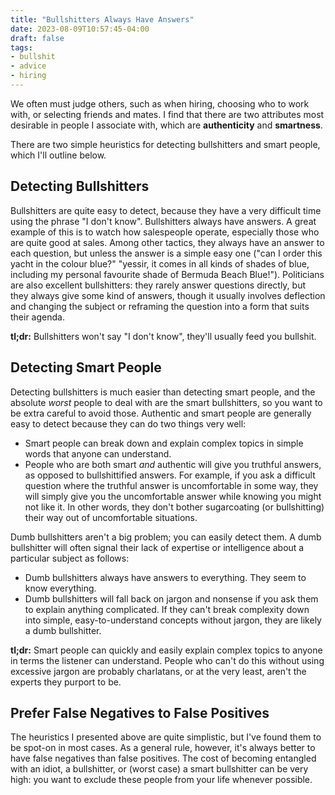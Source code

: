```yaml
---
title: "Bullshitters Always Have Answers"
date: 2023-08-09T10:57:45-04:00
draft: false
tags:
- bullshit
- advice
- hiring
---
```


We often must judge others, such as when hiring, choosing who to
work with, or selecting friends and mates. I find that there are two attributes
most desirable in people I associate with, which are **authenticity** and
**smartness**.

There are two simple heuristics for detecting bullshitters and smart people,
which I'll outline below.

## Detecting Bullshitters

Bullshitters are quite easy to detect, because they have a very difficult time
using the phrase "I don't know". Bullshitters always have answers. A great
example of this is to watch how salespeople operate, especially those who are
quite good at sales. Among other tactics, they always have an answer to each
question, but unless the answer is a simple easy one ("can I order this yacht
in the colour blue?" "yessir, it comes in all kinds of shades of blue,
including my personal favourite shade of Bermuda Beach Blue!"). Politicians are
also excellent bullshitters: they rarely answer questions directly, but they
always give some kind of answers, though it usually involves deflection and
changing the subject or reframing the question into a form that suits their
agenda.

**tl;dr:** Bullshitters won't say "I don't know", they'll usually feed you bullshit.

## Detecting Smart People

Detecting bullshitters is much easier than detecting smart people, and the
absolute _worst_ people to deal with are the smart bullshitters, so you want to
be extra careful to avoid those. Authentic and smart people are generally easy
to detect because they can do two things very well:

* Smart people can break down and explain complex topics in simple words that anyone can understand.
* People who are both smart _and_ authentic will give you truthful answers, as opposed to bullshittified answers. For example, if you ask a difficult question where the truthful answer is uncomfortable in some way, they will simply give you the uncomfortable answer while knowing you might not like it. In other words, they don't bother sugarcoating (or bullshitting) their way out of uncomfortable situations.

Dumb bullshitters aren't a big problem; you can easily detect them. A dumb bullshitter will often signal their lack of expertise or intelligence about a particular subject as follows:

* Dumb bullshitters always have answers to everything. They seem to know everything.
* Dumb bullshitters will fall back on jargon and nonsense if you ask them to explain anything complicated. If they can't break complexity down into simple, easy-to-understand concepts without jargon, they are likely a dumb bullshitter.

**tl;dr:** Smart people can quickly and easily explain complex topics to anyone in terms the listener can understand. People who can't do this without using excessive jargon are probably charlatans, or at the very least, aren't the experts they purport to be.

## Prefer False Negatives to False Positives

The heuristics I presented above are quite simplistic, but I've found them to
be spot-on in most cases. As a general rule, however, it's always better to
have false negatives than false positives. The cost of becoming entangled with
an idiot, a bullshitter, or (worst case) a smart bullshitter can be very high:
you want to exclude these people from your life whenever possible.
